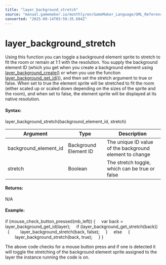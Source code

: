 ```yaml
---
title: "layer_background_stretch"
source: "manual.gamemaker.io/monthly/en/GameMaker_Language/GML_Reference/Asset_Management/Rooms/Background_Layers/layer_background_stretch.htm"
converted: "2025-09-14T03:59:35.604Z"
---
```


# layer\_background\_stretch

Using this function you can toggle a background element sprite to stretch to fit the room or remain at 1:1 with the resolution. You supply the background element ID (which you get when you create a background element using [layer\_background\_create()](layer_background_create.md) or when you use the function [layer\_background\_get\_id()](layer_background_get_id.md)), and then set the stretch argument to true or false. When set to true the element sprite will be stretched to fit the room (either scaled up or scaled down depending on the sizes of the sprite and the room), and when set to false, the element sprite will be displayed at its native resolution.

#### Syntax:

layer\_background\_stretch(background\_element\_id, stretch)

| Argument | Type | Description |
| --- | --- | --- |
| background_element_id | Background Element ID | The unique ID value of the background element to change |
| stretch | Boolean | The stretch toggle, which can be true or false |

#### Returns:

N/A

#### Example:

if (mouse\_check\_button\_pressed(mb\_left))
{
    var back = layer\_background\_get\_id(layer);
    if (layer\_background\_get\_stretch(back))
    {
        layer\_background\_stretch(back, false);
    }
    else
    {
        layer\_background\_stretch(back, true);
    }
}

The above code checks for a mouse button press and if one is detected it will toggle the stretching of the background element sprite assigned to the layer the instance running the code is on.